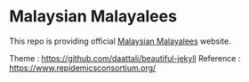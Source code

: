 # Malaysian Malayalees

This repo is providing official [Malaysian Malayalees](https://mymalayalees.github.io) website.

Theme : https://github.com/daattali/beautiful-jekyll
Reference : https://www.repidemicsconsortium.org/
